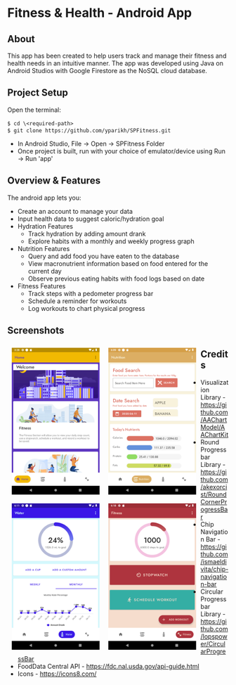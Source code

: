 # Fitness & Health - Android App

## About

This app has been created to help users track and manage their fitness and health needs in an intuitive manner. The app was developed using Java on Android Studios with Google Firestore as the NoSQL cloud database. 

## Project Setup


 Open the terminal:
 ```
 $ cd \<required-path>
 $ git clone https://github.com/yparikh/SPFitness.git
 ```
 * In Android Studio, File -> Open -> SPFitness Folder
 * Once project is built, run with your choice of emulator/device using Run -> Run 'app'

## Overview & Features

The android app lets you:
- Create an account to manage your data 
- Input health data to suggest caloric/hydration goal 
- Hydration Features
    - Track hydration by adding amount drank
    - Explore habits with a monthly and weekly progress graph
- Nutrition Features
    - Query and add food you have eaten to the database
    - View macronutrient information based on food entered for the current day
    - Observe previous eating habits with food logs based on date 
- Fitness Features
    - Track steps with a pedometer progress bar
    - Schedule a reminder for workouts
    - Log workouts to chart physical progress  

## Screenshots

[<img src="/readme/Screenshot_home.png" align="left"
width="200"
    hspace="10" vspace="10">](/readme/Screenshot_home.png)
[<img src="/readme/Screenshot_nutrition.png" align="left"
width="200"
    hspace="10" vspace="10">](/readme/Screenshot_nutrition.png)
[<img src="/readme/Screenshot_hydration.png" align="left"
width="200"
    hspace="10" vspace="10">](/readme/Screenshot_hydration.png)
[<img src="/readme/Screenshot_Fitness.png" align="left"
width="200"
    hspace="10" vspace="10">](/readme/Screenshot_Fitness.png)

## Credits
* Visualization Library - https://github.com/AAChartModel/AAChartKit
* Round Progressbar Library - https://github.com/akexorcist/RoundCornerProgressBar
* Chip Navigation Bar - https://github.com/ismaeldivita/chip-navigation-bar
* Circular Progressbar Library - https://github.com/lopspower/CircularProgressBar
* FoodData Central API - https://fdc.nal.usda.gov/api-guide.html
* Icons - https://icons8.com/
